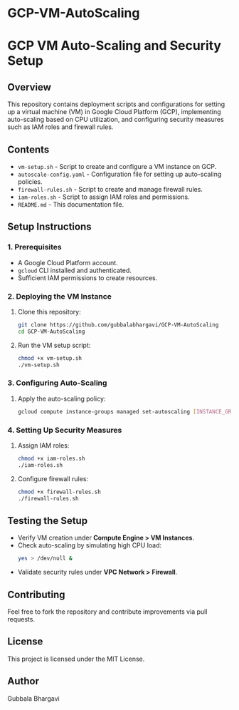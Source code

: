 # GCP-VM-AutoScaling
# **GCP VM Auto-Scaling and Security Setup**

## **Overview**
This repository contains deployment scripts and configurations for setting up a virtual machine (VM) in Google Cloud Platform (GCP), implementing auto-scaling based on CPU utilization, and configuring security measures such as IAM roles and firewall rules.

## **Contents**
- `vm-setup.sh` - Script to create and configure a VM instance on GCP.
- `autoscale-config.yaml` - Configuration file for setting up auto-scaling policies.
- `firewall-rules.sh` - Script to create and manage firewall rules.
- `iam-roles.sh` - Script to assign IAM roles and permissions.
- `README.md` - This documentation file.

## **Setup Instructions**

### **1. Prerequisites**
- A Google Cloud Platform account.
- `gcloud` CLI installed and authenticated.
- Sufficient IAM permissions to create resources.

### **2. Deploying the VM Instance**
1. Clone this repository:
   ```sh
   git clone https://github.com/gubbalabhargavi/GCP-VM-AutoScaling
   cd GCP-VM-AutoScaling
   ```
2. Run the VM setup script:
   ```sh
   chmod +x vm-setup.sh
   ./vm-setup.sh
   ```

### **3. Configuring Auto-Scaling**
1. Apply the auto-scaling policy:
   ```sh
   gcloud compute instance-groups managed set-autoscaling [INSTANCE_GROUP_NAME] --max-num-replicas=5 --min-num-replicas=1 --target-cpu-utilization=0.6 --cool-down-period=90
   ```

### **4. Setting Up Security Measures**
1. Assign IAM roles:
   ```sh
   chmod +x iam-roles.sh
   ./iam-roles.sh
   ```
2. Configure firewall rules:
   ```sh
   chmod +x firewall-rules.sh
   ./firewall-rules.sh
   ```

## **Testing the Setup**
- Verify VM creation under **Compute Engine > VM Instances**.
- Check auto-scaling by simulating high CPU load:
  ```sh
  yes > /dev/null &
  ```
- Validate security rules under **VPC Network > Firewall**.

## **Contributing**
Feel free to fork the repository and contribute improvements via pull requests.

## **License**
This project is licensed under the MIT License.

## **Author**
Gubbala Bhargavi
